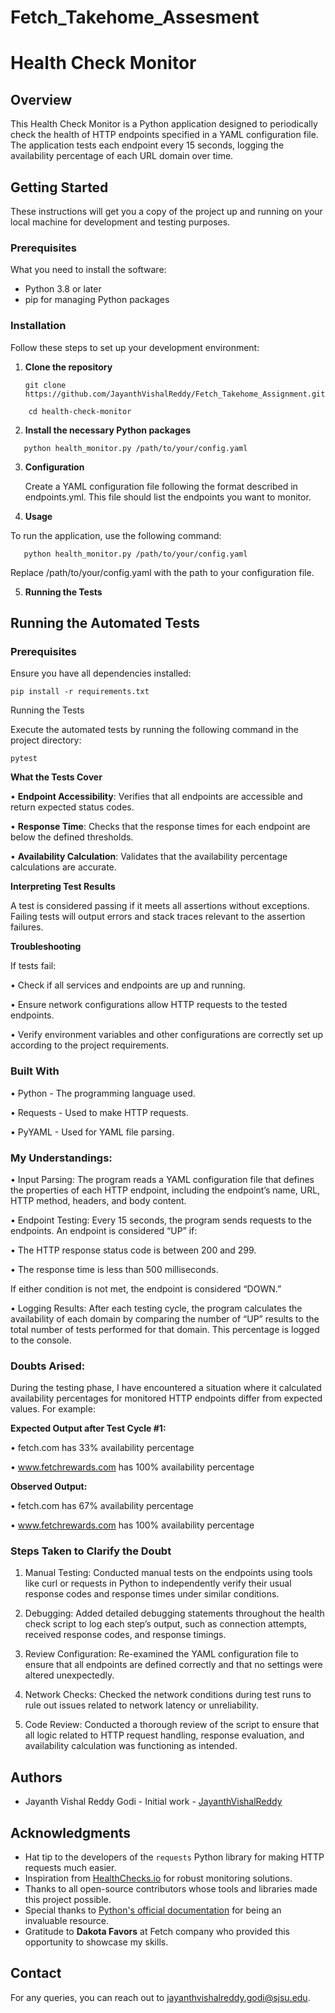 # Fetch_Takehome_Assesment
# Health Check Monitor

## Overview
This Health Check Monitor is a Python application designed to periodically check the health of HTTP endpoints specified in a YAML configuration file. The application tests each endpoint every 15 seconds, logging the availability percentage of each URL domain over time.

## Getting Started

These instructions will get you a copy of the project up and running on your local machine for development and testing purposes.

### Prerequisites

What you need to install the software:

- Python 3.8 or later
- pip for managing Python packages

### Installation

Follow these steps to set up your development environment:

1. **Clone the repository**
   ```
   git clone https://github.com/JayanthVishalReddy/Fetch_Takehome_Assignment.git
```
    cd health-check-monitor
```
2.	**Install the necessary Python packages** 
```
   python health_monitor.py /path/to/your/config.yaml
```
3. **Configuration**

      Create a YAML configuration file following the format described in endpoints.yml. This file should list the endpoints you want to monitor.

4. **Usage**

To run the application, use the following command:
```
   python health_monitor.py /path/to/your/config.yaml
```
Replace /path/to/your/config.yaml with the path to your configuration file.

5. **Running the Tests**
## Running the Automated Tests

### Prerequisites
   Ensure you have all dependencies installed:
```
pip install -r requirements.txt
```
Running the Tests

   Execute the automated tests by running the following command in the project directory:
```
pytest
```
**What the Tests Cover**

  •	**Endpoint Accessibility**: Verifies that all endpoints are accessible and return expected status codes.


  •	**Response Time**: Checks that the response times for each endpoint are below the defined thresholds. 


  •	**Availability Calculation**: Validates that the availability percentage calculations are accurate. 



**Interpreting Test Results**

A test is considered passing if it meets all assertions without exceptions. Failing tests will output errors and stack traces relevant to the assertion failures.

**Troubleshooting**

If tests fail:

•	Check if all services and endpoints are up and running.


•	Ensure network configurations allow HTTP requests to the tested endpoints.


•	Verify environment variables and other configurations are correctly set up according to the project requirements.

### Built With

•	Python - The programming language used.


•	Requests - Used to make HTTP requests.


•	PyYAML - Used for YAML file parsing.

 ### My Understandings: 

•	Input Parsing: The program reads a YAML configuration file that defines the properties of each HTTP endpoint, including the endpoint’s name, URL, HTTP method, headers, and body content.

•	Endpoint Testing: Every 15 seconds, the program sends requests to the endpoints. An endpoint is considered “UP” if:

•	The HTTP response status code is between 200 and 299.

•	The response time is less than 500 milliseconds.

If either condition is not met, the endpoint is considered “DOWN.”

•	Logging Results: After each testing cycle, the program calculates the availability of each domain by comparing the number of “UP” results to the total number of tests performed for that domain. This percentage is logged to the console.

### Doubts Arised:

During the testing phase, I have  encountered a situation where it calculated availability percentages for monitored HTTP endpoints differ from expected values. For example:

 **Expected Output after Test Cycle #1:**

•	fetch.com has 33% availability percentage

•	www.fetchrewards.com has 100% availability percentage

 **Observed Output:**

•	fetch.com has 67% availability percentage

•	www.fetchrewards.com has 100% availability percentage

### Steps Taken to Clarify the Doubt

1.	Manual Testing: Conducted manual tests on the endpoints using tools like curl or requests in Python to independently verify their usual response codes and response times under similar conditions.

2.	Debugging: Added detailed debugging statements throughout the health check script to log each step’s output, such as connection attempts, received response codes, and response timings.

3.	Review Configuration: Re-examined the YAML configuration file to ensure that all endpoints are defined correctly and that no settings were altered unexpectedly.

4.	Network Checks: Checked the network conditions during test runs to rule out issues related to network latency or unreliability.

5.	Code Review: Conducted a thorough review of the script to ensure that all logic related to HTTP request handling, response evaluation, and availability calculation was functioning as intended.


## Authors

- Jayanth Vishal Reddy Godi - Initial work - [JayanthVishalReddy](https://github.com/JayanthVishalReddy)

## Acknowledgments

- Hat tip to the developers of the `requests` Python library for making HTTP requests much easier.
- Inspiration from [HealthChecks.io](https://healthchecks.io) for robust monitoring solutions.
- Thanks to all open-source contributors whose tools and libraries made this project possible.
- Special thanks to [Python's official documentation](https://docs.python.org/3/) for being an invaluable resource.
- Gratitude to **Dakota Favors** at Fetch company who provided this opportunity to showcase my skills.

## Contact

For any queries, you can reach out to jayanthvishalreddy.godi@sjsu.edu.


